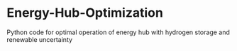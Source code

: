 # Energy-Hub-Optimization
Python code for optimal operation of energy hub with hydrogen storage and renewable uncertainty
